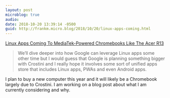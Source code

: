 ```yaml
---
layout: post
microblog: true
audio: 
date: 2018-10-20 13:39:14 -0500
guid: http://frankm.micro.blog/2018/10/20/linux-apps-coming.html
---
```

[Linux Apps Coming To MediaTek-Powered Chromebooks Like The Acer R13](https://chromeunboxed.com/news/linux-app-support-mediatek-arm-chromebook-acer-r13)

>We’ll dive deeper into how Google can leverage Linux apps some other time but I would guess that Google is planning something bigger with Crostini and I really hope it involves some sort of unified apps store that includes Linux apps, PWAs and even Android apps.

I plan to buy a new computer this year and it will likely be a Chromebook largely due to Crostini. I am working on a blog post about what I am currently considering and why. 
